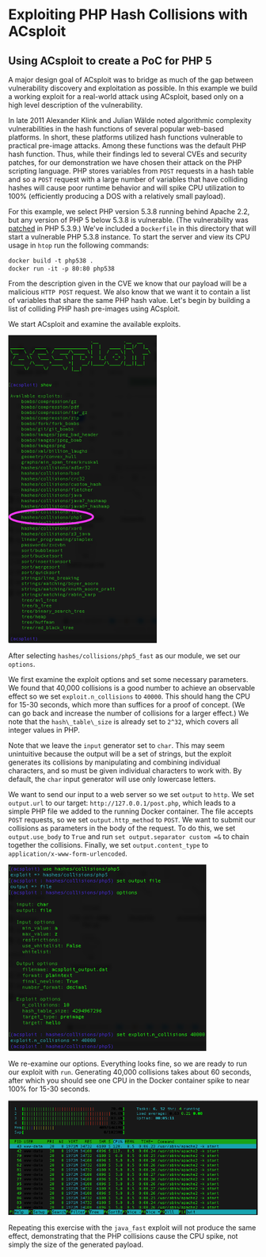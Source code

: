 # Exploiting PHP Hash Collisions with ACsploit 

## Using ACsploit to create a PoC for PHP 5

A major design goal of ACsploit was to bridge as much of the gap between vulnerability discovery and exploitation as 
possible. In this example we build a working exploit for a real-world attack using ACsploit, based only on a high level 
description of the vulnerability.

In late 2011 Alexander Klink and Julian Wälde noted algorithmic complexity vulnerabilities in the hash functions of 
several popular web-based platforms. In short, these platforms utilized hash functions vulnerable to practical pre-image
attacks. Among these functions was the default PHP hash function. Thus, while their findings led to several CVEs and
security patches, for our demonstration we have chosen their attack on the PHP scripting language. PHP stores variables 
from `POST` requests in a hash table and so a `POST` request with a large number of variables that have colliding hashes 
will cause poor runtime behavior and will spike CPU utilization to 100% (efficiently producing a DOS with a relatively 
small payload).

For this example, we select PHP version 5.3.8 running behind Apache 2.2, but any version of PHP 5 below 5.3.8 is 
vulnerable. (The vulnerability was [patched](http://svn.php.net/viewvc?view=revision&revision=321040) in PHP 5.3.9.) 
We've included a `Dockerfile` in this directory that will start a vulnerable PHP 5.3.8 instance. To start the server and
view its CPU usage in `htop` run the following commands:

```
docker build -t php538 .
docker run -it -p 80:80 php538
```

From the description given in the CVE we know that our payload will be a malicious `HTTP POST` request. We also know 
that we want it to contain a list of variables that share the same PHP hash value. Let's begin by building a list of 
colliding PHP hash pre-images using ACsploit.

We start ACsploit and examine the available exploits. 

<img src="images/ACsploitOptions.png" class="center" width="300">

After selecting `hashes/collisions/php5_fast` as our module, we set our `options`.

We first examine the exploit options and set some necessary parameters. We found that 40,000 collisions is a good number 
to achieve an observable effect so we set `exploit.n_collisions` to `40000`. This should hang the CPU for 15-30 seconds,
which more than suffices for a proof of concept. (We can go back and increase the number of collisions for a larger 
effect.) We note that the `hash\_table\_size` is already set to `2^32`, which covers all integer values in PHP. 

Note that we leave the `input` generator set to `char`. This may seem unintuitive because the output will be a set of
strings, but the exploit generates its collisions by manipulating and combining individual characters, and so must be 
given individual characters to work with. By default, the `char` input generator will use only lowercase letters.

We want to send our input to a web server so we set `output` to `http`. We set `output.url` to our target: 
`http://127.0.0.1/post.php`, which leads to a simple PHP file we added to the running Docker container. The file accepts
`POST` requests, so we set `output.http_method` to `POST`. We want to submit our collisions as parameters in the body of
the request. To do this, we set `output.use_body` to `True` and run `set output.separator custom =&` to chain together
the collisions. Finally, we set `output.content_type` to `application/x-www-form-urlencoded`.

<img src="images/ACsploitSetOptions.png" class="center" width="400">

We re-examine our options. Everything looks fine, so we are ready to run our exploit with `run`. Generating 40,000 
collisions takes about 60 seconds, after which you should see one CPU in the Docker container spike to near 100% for 
15-30 seconds.

<img src="images/PHPCPU.png" class="center" width="800" >

Repeating this exercise with the `java_fast` exploit will not produce the same effect, demonstrating that the PHP 
collisions cause the CPU spike, not simply the size of the generated payload.
